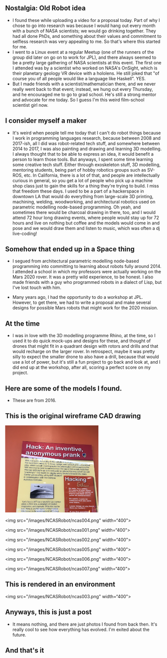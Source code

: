 ## Nostalgia: Old Robot idea

- I found these while uploading a video for a proposal today. Part of why I chose to go into research was because I would
  hang out every month with a bunch of NASA scientists; we would go drinking together. They had all done PhDs, and something about their values
  and commitment to selfless research was very appealing to me. So that's where this started for me. 
- I went to a Linux event at a regular Meetup (one of the runners of the group did later on go on to work for JPL), and there
  always seemed to be a pretty large gathering of NASA scientists at this event. The first one I attended was by a scientist
  who worked on NASA's OnSight, which is their planetary geology VR device with a hololens. He still joked that "of course you
  of all people would like a language like Haskell". YES.
- But I made friends with a scientist/mathematician there, and we never really went back to that event; instead, we hung out
  every Thursday, and he encouraged me to go to grad school. He's still a strong mentor and advocate for me today. So I guess
  I'm this weird film-school scientist girl now.

## I consider myself a maker

- It's weird when people tell me today that I can't do robot things because I work in programming languages research,
  because between 2008 and 2017-ish, all I did was robot-related tech stuff, and somewhere between 2014 to 2017, 
  I was also painting and drawing and learning 3D modelling. I always thought that to be able to express an idea, it would
  benefit a person to learn those tools. But anyways, I spent some time learning some creative tech stuff. 
  Either through exoskeleton stuff, 3D modelling,
  mentoring students, being part of hobby robotics groups such as SV-ROS, etc. In California, there is a lot of that,
  and people are intellectually curious in general, so you get a lot of people who pick up a machine shop class just
  to gain the skills for a thing they're trying to build. I miss that freedom these days. I used to be a part of a hackerspace
  in downtown LA that would do everything from large-scale 3D printing, machining, welding, woodworking, and architectural
  robotics used on parametric modelling node-based programming. Oh yeah, and sometimes there would be charcoal drawing
  in there, too, and I would attend 72 hour long drawing events, where people would stay up for 72 hours and live on nothing
  but coffee and the models would come in and pose and we would draw them and listen to music, which was often a dj live-coding! 
 
## Somehow that ended up in a Space thing
- I segued from architectural parametric modelling node-based programming into committing to learning about robots 
  fully around 2014. I attended a school in which my professors were actually working on the Mars 2020 rover. It was a pretty
  wild experience, to be honest. I also made friends with a guy who programmed robots in a dialect of Lisp, but I've lost
  touch with him. 
  
- Many years ago, I had the opportunity to do a workshop at JPL. However, to get there, we had to write a proposal
  and make several designs for possible Mars robots that might work for the 2020 mission. 
  
## At the time
- I was in love with the 3D modelling programme Rhino, at the time, so I used it to do quick mock-ups and designs for
  these, and thought of drones that might fit in a quadrant design with rotors and drills and that would recharge 
  on the larger rover. In retrospect, maybe it was pretty silly to expect the smaller drone to also have a drill,
  because that would use a lot of power, but it's still a fun project to go back and look at, and I did end up
  at the workshop, after all, scoring a perfect score on my project. 
  
## Here are some of the models I found.
- These are from 2016.

## This is the original wireframe CAD drawing
<img src="/images/MIT_small/mit_002.png" width="300">

<img src="/images/NCASRobot/ncas004.png" width=“400">

<img src="/images/NCASRobot/ncas001.png" width=“400">

<img src="/images/NCASRobot/ncas002.png" width=“400">

<img src="/images/NCASRobot/ncas005.png" width=“400">

<img src="/images/NCASRobot/ncas006.png" width=“400">

<img src="/images/NCASRobot/ncas007.png" width=“400">

## This is rendered in an environment

<img src="/images/NCASRobot/ncas003.png" width=“400">

## Anyways, this is just a post
- It means nothing, and there are just photos I found from back then. It's really cool to see how everything has evolved.
  I'm exited about the future.
  
## And that's it


